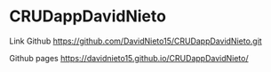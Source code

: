 # CRUDappDavidNieto
Link Github
https://github.com/DavidNieto15/CRUDappDavidNieto.git

Github pages
https://davidnieto15.github.io/CRUDappDavidNieto/
